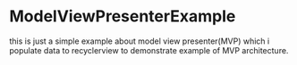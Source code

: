 # ModelViewPresenterExample
this is just a simple example about model view presenter(MVP) which i populate data to recyclerview to demonstrate example of MVP architecture.

